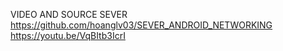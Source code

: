 VIDEO AND SOURCE SEVER
https://github.com/hoanglv03/SEVER_ANDROID_NETWORKING
https://youtu.be/VqBItb3IcrI

